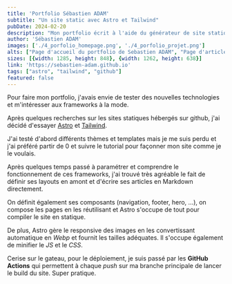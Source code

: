 ```yaml
---
title: 'Portfolio Sébastien ADAM'
subtitle: "Un site static avec Astro et Tailwind"
pubDate: 2024-02-20
description: "Mon portfolio écrit à l'aide du générateur de site statique Astro"
author: 'Sébastien ADAM'
images: ['./4_porfolio_homepage.png', './4_porfolio_projet.png']
alts: ["Page d'accueil du portfolio de Sebastien ADAM", "Page d'article du portfolio de Sebastien ADAM"]
sizes: [{width: 1285, height: 848}, {width: 1262, height: 638}]
link: 'https://sebastien-adam.github.io'
tags: ["astro", "tailwind", "github"]
featured: false
---
```


Pour faire mon portfolio, j'avais envie de tester des nouvelles technologies et m'intéresser aux frameworks à la mode.

Après quelques recherches sur les sites statiques hébergés sur github, j'ai décidé d'essayer [Astro](https://astro.build/) et [Tailwind](https://tailwindcss.com/).

J'ai testé d'abord différents thèmes et templates mais je me suis perdu et j'ai préféré partir de 0 et suivre le tutorial pour façonner mon site comme je le voulais.

Après quelques temps passé à paramétrer et comprendre le fonctionnement de ces frameworks, j'ai trouvé très agréable le fait de définir ses layouts en amont et d'écrire ses articles en Markdown directement.

On définit également ses composants (navigation, footer, hero, ...), on compose les pages en les réutilisant et Astro s'occupe de tout pour compiler le site en statique.

De plus, Astro gère le responsive des images en les convertissant automatique en *Webp* et fournit les tailles adéquates. Il s'occupe également de minifier le *JS* et le *CSS*.

Cerise sur le gateau, pour le déploiement, je suis passé par les **GitHub Actions** qui permettent à chaque *push* sur ma branche principale de lancer le build du site. Super pratique.
